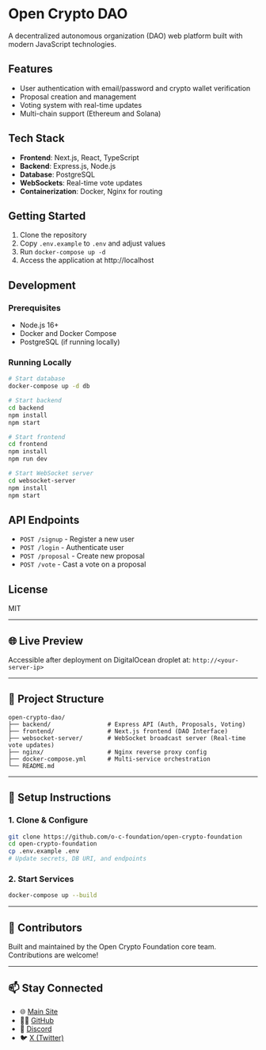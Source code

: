 # Open Crypto DAO

A decentralized autonomous organization (DAO) web platform built with modern JavaScript technologies.

## Features

- User authentication with email/password and crypto wallet verification
- Proposal creation and management
- Voting system with real-time updates
- Multi-chain support (Ethereum and Solana)

## Tech Stack

- **Frontend**: Next.js, React, TypeScript
- **Backend**: Express.js, Node.js
- **Database**: PostgreSQL
- **WebSockets**: Real-time vote updates
- **Containerization**: Docker, Nginx for routing

## Getting Started

1. Clone the repository
2. Copy `.env.example` to `.env` and adjust values
3. Run `docker-compose up -d`
4. Access the application at http://localhost

## Development

### Prerequisites

- Node.js 16+
- Docker and Docker Compose
- PostgreSQL (if running locally)

### Running Locally

```bash
# Start database
docker-compose up -d db

# Start backend
cd backend
npm install
npm start

# Start frontend
cd frontend
npm install
npm run dev

# Start WebSocket server
cd websocket-server
npm install
npm start
```

## API Endpoints

- `POST /signup` - Register a new user
- `POST /login` - Authenticate user
- `POST /proposal` - Create new proposal
- `POST /vote` - Cast a vote on a proposal

## License

MIT

---

## 🌐 Live Preview
Accessible after deployment on DigitalOcean droplet at: `http://<your-server-ip>`

---

## 🧩 Project Structure
```
open-crypto-dao/
├── backend/                # Express API (Auth, Proposals, Voting)
├── frontend/               # Next.js frontend (DAO Interface)
├── websocket-server/       # WebSocket broadcast server (Real-time vote updates)
├── nginx/                  # Nginx reverse proxy config
├── docker-compose.yml      # Multi-service orchestration
└── README.md
```

---

## 🚀 Setup Instructions

### 1. Clone & Configure
```bash
git clone https://github.com/o-c-foundation/open-crypto-foundation
cd open-crypto-foundation
cp .env.example .env
# Update secrets, DB URI, and endpoints
```

### 2. Start Services
```bash
docker-compose up --build
```

---

## 🧠 Contributors
Built and maintained by the Open Crypto Foundation core team. Contributions are welcome!

---

## 📫 Stay Connected
- 🌐 [Main Site](https://opencryptofoundation.com)
- 🧑‍💻 [GitHub](https://github.com/o-c-foundation)
- 💬 [Discord](https://discord.gg/YOUR-INVITE)
- 🐦 [X (Twitter)](https://twitter.com/opencryptofdn)
